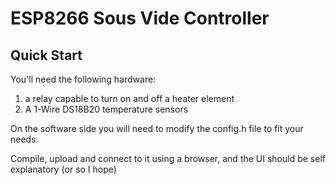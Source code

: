 # ESP8266 Sous Vide Controller

## Quick Start

You'll need the following hardware:

1) a relay capable to turn on and off a heater element
2) A 1-Wire DS18B20 temperature sensors

On the software side you will need to modify the config.h file to fit your needs.

Compile, upload and connect to it using a browser, and the UI should be self explanatory (or so I hope)
